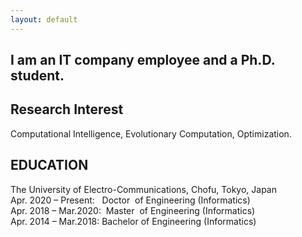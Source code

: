 ```yaml
---
layout: default
---
```


## I am an IT company employee and a Ph.D. student.

## Research Interest

Computational Intelligence, Evolutionary Computation, Optimization.

## EDUCATION
The University of Electro-Communications, Chofu, Tokyo, Japan  
Apr. 2020 – Present: &nbsp;&nbsp;Doctor &nbsp;of Engineering (Informatics)  
Apr. 2018 – Mar.2020: &nbsp;Master &nbsp;of Engineering (Informatics)  
Apr. 2014 – Mar.2018:  Bachelor of Engineering (Informatics)

<!--
## Publications

Tomoaki Takagi, Keiki Takadama, and Hiroyuki Sato: **A Distribution Control of Weight Vector Set for Multi-objective Evolutionary Algorithms** Proc. of the Bio-inspired Information and Communication Technologies (BICT 2019), Lecture Notes of the Institute for Computer Sciences, Social Informatics and Telecommunications Engineering (LNICST), Vol 289, Springer, Cham, pp. 70--80, 2019. [Web](https://link.springer.com/chapter/10.1007%2F978-3-030-24202-2_6), [PDF](https://link.springer.com/content/pdf/10.1007%2F978-3-030-24202-2_6.pdf)
-->
